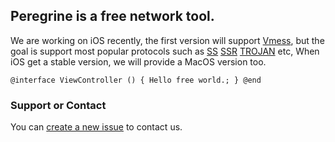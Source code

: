 ## Peregrine is a free network tool.

We are working on iOS recently, the first version will support [Vmess](https://v2ray.com/chapter_02/protocols/vmess.html), but the goal is support most popular protocols such as [SS](https://github.com/shadowsocks) [SSR]() [TROJAN](https://trojan-gfw.github.io/trojan/protocol) etc, When iOS get a stable version, we will provide a MacOS version too.


`@interface ViewController ()
{
    Hello free world.;
}
@end`


### Support or Contact

You can [create a new issue](https://github.com/freeperegrine/Peregrine/issues/new) to contact us.
